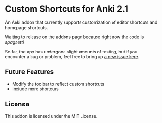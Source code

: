 # Custom Shortcuts for Anki 2.1

An Anki addon that currently supports customization of editor shortcuts and homepage shortcuts.

Waiting to release on the addons page because right now the code is *spaghetti*

So far, the app has undergone slight amounts of testing, but if you encounter a bug or problem, feel free to bring up [a new issue here](https://github.com/Liresol/anki-custom-shortcuts/issues). 

## Future Features

- Modify the toolbar to reflect custom shortcuts
- Include more shortcuts

## License
This addon is licensed under the MIT License. 

